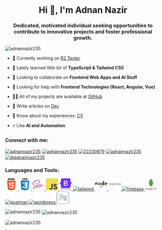 <h1 align="center">Hi 👋, I'm Adnan Nazir</h1>
<h3 align="center">Dedicated, motivated individual seeking opportunities to contribute to innovative projects and foster professional growth.</h3>

<p align="left"> <img src="https://komarev.com/ghpvc/?username=adnannazir235&label=Profile%20views&color=0e75b6&style=flat" alt="adnannazir235" /> </p>

- 🔭 Currently working on [R2 Tester](https://github.com/adnannazir235/R2-Tester)

- 🌱 Lately learned little bit of **TypeScript & Tailwind CSS**

- 👯 Looking to collaborate on **Frontend Web Apps and AI Stuff**

- 🤝 Looking for help with **Frontend Technologies (React, Angular, Vue)**

- 👨‍💻 All of my projects are available at [GitHub](https://github.com/adnannazir235?tab=repositories)

- 📝 Write articles on [Dev](https://dev.to/adnannazir235)

- 📄 Know about my experiences: [CV](https://bit.ly/adnan-nazir-cv)

- ⚡ Like **AI and Automation**

<h3 align="left">Connect with me:</h3>
<p align="left">
<a href="https://linkedin.com/in/adnannazir235" target="blank"><img align="center" src="https://raw.githubusercontent.com/rahuldkjain/github-profile-readme-generator/master/src/images/icons/Social/linked-in-alt.svg" alt="adnannazir235" height="30" width="40" /></a>
<a href="https://dev.to/adnannazir235" target="blank"><img align="center" src="https://raw.githubusercontent.com/rahuldkjain/github-profile-readme-generator/master/src/images/icons/Social/devto.svg" alt="adnannazir235" height="30" width="40" /></a>
<a href="https://stackoverflow.com/users/22230879" target="blank"><img align="center" src="https://raw.githubusercontent.com/rahuldkjain/github-profile-readme-generator/master/src/images/icons/Social/stack-overflow.svg" alt="22230879" height="30" width="40" /></a>
<a href="https://codepen.io/adnannazir235" target="blank"><img align="center" src="https://raw.githubusercontent.com/rahuldkjain/github-profile-readme-generator/master/src/images/icons/Social/codepen.svg" alt="adnannazir235" height="30" width="40" /></a>
<a href="https://www.youtube.com/c/@adnannazir235" target="blank"><img align="center" src="https://raw.githubusercontent.com/rahuldkjain/github-profile-readme-generator/master/src/images/icons/Social/youtube.svg" alt="@adnannazir235" height="30" width="40" /></a>
</p>

<h3 align="left">Languages and Tools:</h3>
<p align="left">
  <a href="https://www.w3.org/html/" target="_blank" rel="noreferrer">
    <img src="https://raw.githubusercontent.com/devicons/devicon/master/icons/html5/html5-original-wordmark.svg" alt="html5" width="40" height="40"/> 
  </a>

  <a href="https://www.w3schools.com/css/" target="_blank" rel="noreferrer">
    <img src="https://raw.githubusercontent.com/devicons/devicon/master/icons/css3/css3-original-wordmark.svg" alt="css3" width="40" height="40"/> 
  </a>

  <a href="https://sass-lang.com" target="_blank" rel="noreferrer">
    <img src="https://raw.githubusercontent.com/devicons/devicon/master/icons/sass/sass-original.svg" alt="sass" width="40" height="40"/> 
  </a>

  <a href="https://developer.mozilla.org/en-US/docs/Web/JavaScript" target="_blank" rel="noreferrer">
    <img src="https://raw.githubusercontent.com/devicons/devicon/master/icons/javascript/javascript-original.svg" alt="javascript" width="40" height="40"/> 
  </a>

  <a href="https://getbootstrap.com" target="_blank" rel="noreferrer">
    <img src="https://raw.githubusercontent.com/devicons/devicon/master/icons/bootstrap/bootstrap-plain-wordmark.svg" alt="bootstrap" width="40" height="40"/> 
  </a>

  <a href="https://tailwindcss.com/" target="_blank" rel="noreferrer">
    <img src="https://www.vectorlogo.zone/logos/tailwindcss/tailwindcss-icon.svg" alt="tailwind" width="40" height="40"/> 
  </a>

  <a href="https://nodejs.org" target="_blank" rel="noreferrer">
    <img src="https://raw.githubusercontent.com/devicons/devicon/master/icons/nodejs/nodejs-original-wordmark.svg" alt="nodejs" width="40" height="40"/> 
  </a>

  <a href="https://expressjs.com" target="_blank" rel="noreferrer">
    <img src="https://raw.githubusercontent.com/devicons/devicon/master/icons/express/express-original-wordmark.svg" alt="express" width="40" height="40"/> 
  </a>

  <a href="https://firebase.google.com/" target="_blank" rel="noreferrer">
    <img src="https://www.vectorlogo.zone/logos/firebase/firebase-icon.svg" alt="firebase" width="40" height="40"/> 
  </a>

  <a href="https://www.mongodb.com/" target="_blank" rel="noreferrer">
    <img src="https://raw.githubusercontent.com/devicons/devicon/master/icons/mongodb/mongodb-original-wordmark.svg" alt="mongodb" width="40" height="40"/> 
  </a>

  <a href="https://postman.com" target="_blank" rel="noreferrer">
    <img src="https://www.vectorlogo.zone/logos/getpostman/getpostman-icon.svg" alt="postman" width="40" height="40"/> 
  </a>

  <a href="https://wordpress.org/" target="_blank" rel="noreferrer">
    <img src="https://raw.githubusercontent.com/rahuldkjain/github-profile-readme-generator/master/src/images/icons/Social/wordpress.svg" alt="wordpress" width="40" height="40"/> 
  </a>

  <a href="https://www.photoshop.com/en" target="_blank" rel="noreferrer">
    <img src="https://raw.githubusercontent.com/devicons/devicon/master/icons/photoshop/photoshop-line.svg" alt="photoshop" width="40" height="40"/> 
  </a>
</p>

<p><img align="left" src="https://github-readme-stats.vercel.app/api/top-langs?username=adnannazir235&show_icons=true&locale=en&layout=compact" alt="adnannazir235" /></p>

<p>&nbsp;<img align="center" src="https://github-readme-stats.vercel.app/api?username=adnannazir235&show_icons=true&locale=en" alt="adnannazir235" /></p>

<p><img align="center" src="https://github-readme-streak-stats.herokuapp.com/?user=adnannazir235&" alt="adnannazir235" /></p>
